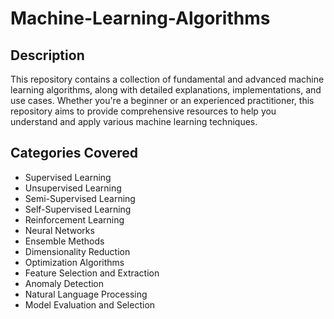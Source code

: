 # Machine-Learning-Algorithms
## Description
This repository contains a collection of fundamental and advanced machine learning algorithms, along with detailed explanations, implementations, and use cases. Whether you're a beginner or an experienced practitioner, this repository aims to provide comprehensive resources to help you understand and apply various machine learning techniques.

## Categories Covered
* Supervised Learning
* Unsupervised Learning
* Semi-Supervised Learning
* Self-Supervised Learning
* Reinforcement Learning
* Neural Networks
* Ensemble Methods
* Dimensionality Reduction
* Optimization Algorithms
* Feature Selection and Extraction
* Anomaly Detection
* Natural Language Processing
* Model Evaluation and Selection
